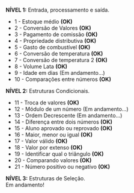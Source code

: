 **NÍVEL 1:**
Entrada, processamento e saída. 
<ul>
<li>1  -  Estoque médio              <b>(OK)</b></li>
<li>2  -  Conversão de Valores       <b>(OK)</b></li>
<li>3  -  Pagamento de comissão      <b>(OK)</b></li>
<li>4  -  Propriedade distributiva   <b>(OK)</b></li>
<li>5  -  Gasto de combustível       <b>(OK)</b></li>
<li>6  -  Conversão de temperatura   <b>(OK)</b></li>
<li>7  -  Conversão de temperatura 2  <b>(OK)</b></li>
<li>8  -  Volume Lata                <b>(OK)</b></li>
<li>9  -  Idade em dias (Em andamento...)</li>
<li>10 -  Comparações entre números  <b>(OK)</b></li>
</ul>

**NÍVEL 2:**
Estruturas Condicionais.
<ul>
  <li>11 - Troca de valores <b>(OK)</b></li>
  <li>12 - Módulo de um número (Em andamento...)</li>
  <li>13 - Ordem Decrescente (Em andamento...)</li>
  <li>14 - Diferença entre dois números <b>(OK)</b></li>
  <li>15 - Aluno aprovado ou reprovado <b>(OK)</b></li>
  <li>16 - Maior, menor ou igual <b>(OK)</b></li>
  <li>17 - Valor válido <b>(OK)</b></li>
  <li>18 - Valor por extenso <b>(OK)</b></li>
  <li>19 - Identificar qual o triângulo <b>(OK)</b></li>
  <li>20 - Comparando valores <b>(OK)</b></li>
  <li>21 - Número positivo ou negativo <b>(OK)</b></li>
</ul>


**NÍVEL 3:**
Estruturas de Seleção.<br>
Em andamento!
